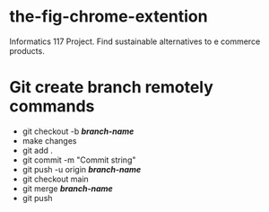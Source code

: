 # the-fig-chrome-extention
Informatics 117 Project. Find sustainable alternatives to e commerce products.

# Git create branch remotely commands
- git checkout -b ***branch-name***
- make changes
- git add .
- git commit -m "Commit string"
- git push -u origin ***branch-name***
- git checkout main
- git merge ***branch-name***
- git push